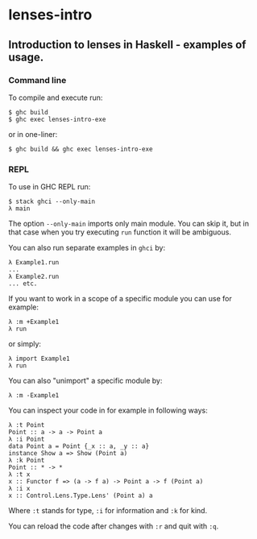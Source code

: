 # lenses-intro

## Introduction to lenses in Haskell - examples of usage.

### Command line

To compile and execute run:
```
$ ghc build
$ ghc exec lenses-intro-exe
```

or in one-liner:
```
$ ghc build && ghc exec lenses-intro-exe
```

### REPL

To use in GHC REPL run:
```
$ stack ghci --only-main
λ main
```
The option `--only-main` imports only main module.
You can skip it, but in that case when you try executing `run` function it will be ambiguous.

You can also run separate examples in `ghci` by:
```
λ Example1.run
...
λ Example2.run
... etc.
```

If you want to work in a scope of a specific module you can use for example:
```
λ :m +Example1
λ run
```
or simply:
```
λ import Example1
λ run
```

You can also "unimport" a specific module by:
```
λ :m -Example1
```

You can inspect your code in for example in following ways:
```
λ :t Point
Point :: a -> a -> Point a
λ :i Point
data Point a = Point {_x :: a, _y :: a}
instance Show a => Show (Point a)
λ :k Point
Point :: * -> *
λ :t x
x :: Functor f => (a -> f a) -> Point a -> f (Point a)
λ :i x
x :: Control.Lens.Type.Lens' (Point a) a
```
Where `:t` stands for type, `:i` for information and `:k` for kind.

You can reload the code after changes with `:r` and quit with `:q`.